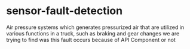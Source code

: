 # sensor-fault-detection
Air pressure systems which generates pressurized air that are utilized in various functions in a truck, such as braking and gear changes
we are trying to find was this fault occurs because of API Component or not
